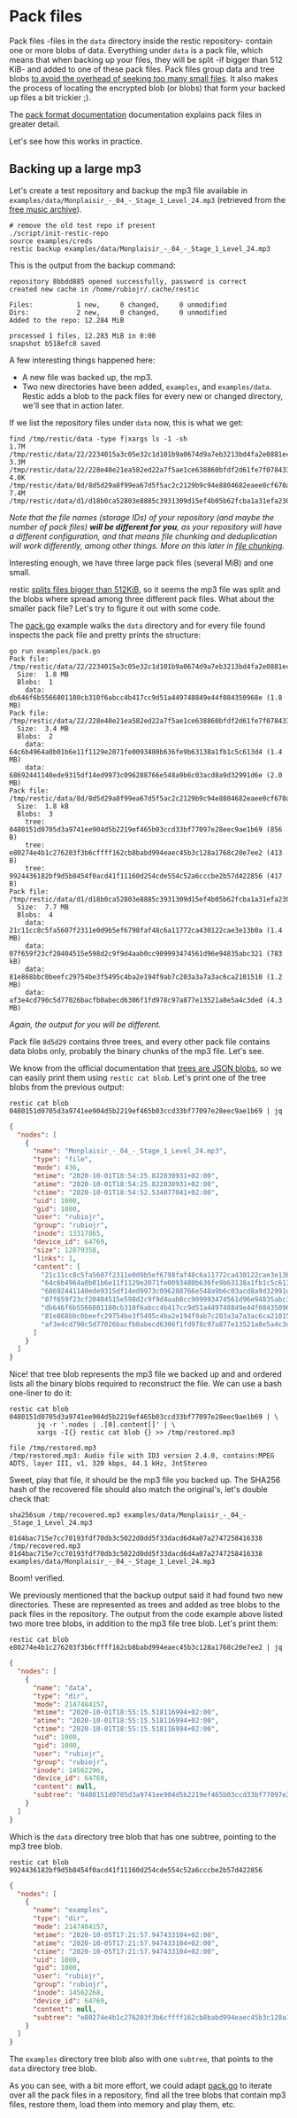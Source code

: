 # Pack files

Pack files -files in the `data` directory inside the restic repository- contain one or more blobs of data. Everything under `data` is a pack file, which means that when backing up your files, they will be split -if bigger than 512 KiB- and added to one of these pack files. Pack files group data and tree blobs [to avoid the overhead of seeking too many small files](https://github.com/restic/restic/issues/347#issuecomment-154853061).
It also makes the process of locating the encrypted blob (or blobs) that form your backed up files a bit trickier ;).

The [pack format documentation](https://restic.readthedocs.io/en/latest/100_references.html#pack-format) documentation explains pack files in greater detail.

Let's see how this works in practice.

## Backing up a large mp3

Let's create a test repository and backup the mp3 file available in `examples/data/Monplaisir_-_04_-_Stage_1_Level_24.mp3` (retrieved from the [free music archive](https://freemusicarchive.org/music/Monplaisir/Heat_of_the_Summer/Monplaisir_-_Monplaisir_-_Heat_of_the_Summer_-_04_Stage_1_Level_24)).

```
# remove the old test repo if present
./script/init-restic-repo
source examples/creds
restic backup examples/data/Monplaisir_-_04_-_Stage_1_Level_24.mp3
```

This is the output from the backup command:

```
repository 8bbdd885 opened successfully, password is correct
created new cache in /home/rubiojr/.cache/restic

Files:           1 new,     0 changed,     0 unmodified
Dirs:            2 new,     0 changed,     0 unmodified
Added to the repo: 12.284 MiB

processed 1 files, 12.283 MiB in 0:00
snapshot b518efc8 saved
```

A few interesting things happened here:

* A new file was backed up, the mp3.
* Two new directories have been added, `examples`, and `examples/data`. Restic adds a blob to the pack files for every new or changed directory, we'll see that in action later.

If we list the repository files under `data` now, this is what we get:

```
find /tmp/restic/data -type f|xargs ls -1 -sh
1.7M /tmp/restic/data/22/2234015a3c05e32c1d101b9a0674d9a7eb3213bd4fa2e0881ec8dcf5edfc2778
3.3M /tmp/restic/data/22/228e40e21ea582ed22a7f5ae1ce638860bfdf2d61fe7f078433534d38d896973
4.0K /tmp/restic/data/8d/8d5d29a8f99ea67d5f5ac2c2129b9c94e8804682eaee0cf670a5e37aa8f26580
7.4M /tmp/restic/data/d1/d18b0ca52803e8885c3931309d15ef4b05b62fcba1a31efa230ea10eecdd11c2
```

_Note that the file names (storage IDs) of your repository (and maybe the number of pack files) **will be different for you**, as your repository will have a different configuration, and that means file chunking and deduplication will work differently, among other things. More on this later in [file chunking](/docs/chunking.md)._

Interesting enough, we have three large pack files (several MiB) and one small.

restic [splits files bigger than 512KiB](https://restic.readthedocs.io/en/latest/100_references.html#backups-and-deduplication), so it seems the mp3 file was split and the blobs where spread among three different pack files. What about the smaller pack file? Let's try to figure it out with some code.

The [pack.go](/examples/pack.go) example walks the `data` directory and for every file found inspects the pack file and pretty prints the structure:

```
go run examples/pack.go
Pack file:  /tmp/restic/data/22/2234015a3c05e32c1d101b9a0674d9a7eb3213bd4fa2e0881ec8dcf5edfc2778
  Size:  1.8 MB
  Blobs:  1
    data: db646f6b5566801180cb310f6abcc4b417cc9d51a449748849e44f084350968e (1.8 MB)
Pack file:  /tmp/restic/data/22/228e40e21ea582ed22a7f5ae1ce638860bfdf2d61fe7f078433534d38d896973
  Size:  3.4 MB
  Blobs:  2
    data: 64c6b4964a0b01b6e11f1129e2071fe0093480b636fe9b63138a1fb1c5c613d4 (1.4 MB)
    data: 68692441140ede9315df14ed9973c096288766e548a9b6c03acd8a9d32991d6e (2.0 MB)
Pack file:  /tmp/restic/data/8d/8d5d29a8f99ea67d5f5ac2c2129b9c94e8804682eaee0cf670a5e37aa8f26580
  Size:  1.8 kB
  Blobs:  3
    tree: 0480151d0705d3a9741ee904d5b2219ef465b03ccd33bf77097e28eec9ae1b69 (856 B)
    tree: e80274e4b1c276203f3b6cffff162cb8babd994eaec45b3c128a1768c20e7ee2 (413 B)
    tree: 9924436182bf9d5b8454f0acd41f11160d254cde554c52a6cccbe2b57d422856 (417 B)
Pack file:  /tmp/restic/data/d1/d18b0ca52803e8885c3931309d15ef4b05b62fcba1a31efa230ea10eecdd11c2
  Size:  7.7 MB
  Blobs:  4
    data: 21c11cc8c5fa5607f2311e0d9b5ef6798faf48c6a11772ca430122cae3e13b0a (1.4 MB)
    data: 07f659f23cf20404515e598d2c9f9d4aab0cc909993474561d96e94835abc321 (783 kB)
    data: 81e868bbc0beefc29754be3f5495c4ba2e194f9ab7c203a3a7a3ac6ca2101510 (1.2 MB)
    data: af3e4cd790c5d77026bacfb0abecd6306f1fd978c97a877e13521a8e5a4c3ded (4.3 MB)
```

_Again, the output for you will be different._

Pack file `8d5d29` contains three trees, and every other pack file contains data blobs only, probably the binary chunks of the mp3 file. Let's see.

We know from the official documentation that [trees are JSON blobs](https://restic.readthedocs.io/en/latest/100_references.html#trees-and-data), so we can easily print them using `restic cat blob`. Let's print one of the tree blobs from the previous output:

```
restic cat blob 0480151d0705d3a9741ee904d5b2219ef465b03ccd33bf77097e28eec9ae1b69 | jq
```

```json
{
  "nodes": [
    {
      "name": "Monplaisir_-_04_-_Stage_1_Level_24.mp3",
      "type": "file",
      "mode": 436,
      "mtime": "2020-10-01T18:54:25.822030931+02:00",
      "atime": "2020-10-01T18:54:25.822030931+02:00",
      "ctime": "2020-10-01T18:54:52.534077041+02:00",
      "uid": 1000,
      "gid": 1000,
      "user": "rubiojr",
      "group": "rubiojr",
      "inode": 13317865,
      "device_id": 64769,
      "size": 12879358,
      "links": 1,
      "content": [
        "21c11cc8c5fa5607f2311e0d9b5ef6798faf48c6a11772ca430122cae3e13b0a",
        "64c6b4964a0b01b6e11f1129e2071fe0093480b636fe9b63138a1fb1c5c613d4",
        "68692441140ede9315df14ed9973c096288766e548a9b6c03acd8a9d32991d6e",
        "07f659f23cf20404515e598d2c9f9d4aab0cc909993474561d96e94835abc321",
        "db646f6b5566801180cb310f6abcc4b417cc9d51a449748849e44f084350968e",
        "81e868bbc0beefc29754be3f5495c4ba2e194f9ab7c203a3a7a3ac6ca2101510",
        "af3e4cd790c5d77026bacfb0abecd6306f1fd978c97a877e13521a8e5a4c3ded"
      ]
    }
  ]
}
```

Nice! that tree blob represents the mp3 file we backed up and and ordered lists all the binary blobs required to reconstruct the file. We can use a bash one-liner to do it:

```
restic cat blob 0480151d0705d3a9741ee904d5b2219ef465b03ccd33bf77097e28eec9ae1b69 | \
       jq -r '.nodes | .[0].content[]' | \
       xargs -I{} restic cat blob {} >> /tmp/restored.mp3
```

```
file /tmp/restored.mp3
/tmp/restored.mp3: Audio file with ID3 version 2.4.0, contains:MPEG ADTS, layer III, v1, 320 kbps, 44.1 kHz, JntStereo
```

Sweet, play that file, it should be the mp3 file you backed up.
The SHA256 hash of the recovered file should also match the original's, let's double check that:

```
sha256sum /tmp/recovered.mp3 examples/data/Monplaisir_-_04_-_Stage_1_Level_24.mp3

01d4bac715e7cc70193fdf70db3c5022d0dd5f33dacd6d4a07a2747258416338  /tmp/recovered.mp3
01d4bac715e7cc70193fdf70db3c5022d0dd5f33dacd6d4a07a2747258416338  examples/data/Monplaisir_-_04_-_Stage_1_Level_24.mp3
```

Boom! verified.

We previously mentioned that the backup output said it had found two new directories. These are represented as trees and added as tree blobs to the pack files in the repository. The output from the code example above listed two more tree blobs, in addition to the mp3 file tree blob. Let's print them:

```
restic cat blob e80274e4b1c276203f3b6cffff162cb8babd994eaec45b3c128a1768c20e7ee2 | jq
```

```json
{
  "nodes": [
    {
      "name": "data",
      "type": "dir",
      "mode": 2147484157,
      "mtime": "2020-10-01T18:55:15.518116994+02:00",
      "atime": "2020-10-01T18:55:15.518116994+02:00",
      "ctime": "2020-10-01T18:55:15.518116994+02:00",
      "uid": 1000,
      "gid": 1000,
      "user": "rubiojr",
      "group": "rubiojr",
      "inode": 14562296,
      "device_id": 64769,
      "content": null,
      "subtree": "0480151d0705d3a9741ee904d5b2219ef465b03ccd33bf77097e28eec9ae1b69"
    }
  ]
}
```

Which is the `data` directory tree blob that has one subtree, pointing to the mp3 tree blob.

```
restic cat blob 9924436182bf9d5b8454f0acd41f11160d254cde554c52a6cccbe2b57d422856
```

```json
{
  "nodes": [
    {
      "name": "examples",
      "type": "dir",
      "mode": 2147484157,
      "mtime": "2020-10-05T17:21:57.947433104+02:00",
      "atime": "2020-10-05T17:21:57.947433104+02:00",
      "ctime": "2020-10-05T17:21:57.947433104+02:00",
      "uid": 1000,
      "gid": 1000,
      "user": "rubiojr",
      "group": "rubiojr",
      "inode": 14562268,
      "device_id": 64769,
      "content": null,
      "subtree": "e80274e4b1c276203f3b6cffff162cb8babd994eaec45b3c128a1768c20e7ee2"
    }
  ]
}
```

The `examples` directory tree blob also with one `subtree`, that points to the `data` directory tree blob.

As you can see, with a bit more effort, we could adapt [pack.go](/examples/pack.go) to iterate over all the pack files in a repository, find all the tree blobs that contain mp3 files, restore them, load them into memory and play them, etc.
